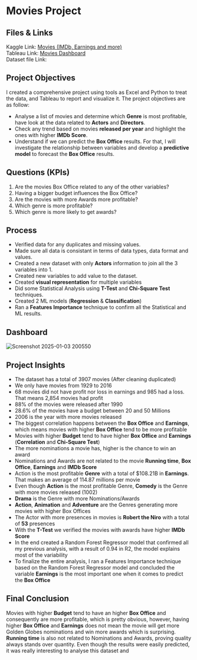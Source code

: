 # Movies Project

## Files & Links

Kaggle Link: [Movies (IMDb, Earnings and more)](https://www.kaggle.com/datasets/delfinaoliva/movies)<br>
Tableau Link: <a href= "https://public.tableau.com/views/MoviesDashboard_17334967093890/Movies_Dashboard?:language=en-US&publish=yes&:sid=&:redirect=auth&:display_count=n&:origin=viz_share_link"> Movies Dashboard </a><br>
Dataset file Link: <br>

## Project Objectives

I created a comprehensive project using tools as Excel and Python to treat the data, and Tableau to report and visualize it. The project objectives are as follow:

- Analyse a list of movies and determine which __Genre__ is most profitable, have look at the data related to __Actors__ and __Directors__. 
- Check any trend based on movies __released per year__ and highlight the ones with higher __IMDb Score__.
- Understand if we can predict the __Box Office__ results. For that, I will investigate the relationship between variables and develop a __predictive model__ to forecast the __Box Office__ results.

## Questions (KPIs)

1. Are the movies Box Office related to any of the other variables?
2. Having a bigger budget influences the Box Office?
3. Are the movies with more Awards more profitable?
4. Which genre is more profitable?
5. Which genre is more likely to get awards?

## Process

- Verified data for any duplicates and missing values.
- Made sure all data is consistant in terms of data types, data format and values.
- Created a new dataset with only __Actors__ information to join all the 3 variables into 1.
- Created new variables to add value to the dataset.
- Created __visual representation__ for multiple variables
- Did some Statistical Analysis using __T-Test__ and __Chi-Square Test__ techniques.
- Created 2 ML models (__Regression__ & __Classification__)
- Ran a __Features Importance__ technique to confirm all the Statistical and ML results.

## Dashboard

![Screenshot 2025-01-03 200550](https://github.com/user-attachments/assets/73b7a089-72d7-49c5-98ad-62aeae1383f7)

## Project Insights 

- The dataset has a total of 3907 movies (After cleaning duplicated)
- We only have movies from 1929 to 2016
- 68 movies did not have profit nor loss in earnings and 985 had a loss. That means 2,854 movies had profit
- 88% of the movies were released after 1990
- 28.6% of the movies have a budget between 20 and 50 Millions
- 2006 is the year with more movies released
- The biggest correlation happens between the __Box Office__ and __Earnings__, which means movies with higher __Box Office__ tend to be more profitable
- Movies with higher __Budget__ tend to have higher __Box Office__ and __Earnings__ (__Correlation__ and __Chi-Square Test__)
- The more nominations a movie has, higher is the chance to win an award
- Nominations and Awards are not related to the movie __Running time__, __Box Office__, __Earnings__ and __IMDb Score__
- Action is the most profitable __Genre__ with a total of $108.21B in __Earnings__. That makes an average of 114.87 millions per movie
- Even though __Action__ is the most profitable Genre, __Comedy__ is the Genre with more movies released (1002)
- __Drama__ is the Genre with more Nominations/Awards 
- __Action__, __Animation__ and __Adventure__ are the Genres generating more movies with higher Box Offices
- The Actor with more presences in movies is __Robert the Niro__ with a total of __53__ presences
- With the __T-Test__ we verified the movies with awards have higher __IMDb Score__
- In the end created a Random Forest Regressor model that confirmed all my previous analysis, with a result of 0.94 in R2, the model explains most of the variability
- To finalize the entire analysis, I ran a Features Importance technique based on the Random Forest Regressor model and concluded the variable __Earnings__ is the most important one when it comes to predict the __Box Office__

## Final Conclusion

Movies with higher __Budget__ tend to have an higher __Box Office__ and consequently are more profitable, which is pretty obvious, however, having higher __Box Office__ and __Earnings__ does not mean the movie will get more Golden Globes nominations and win more awards which is surprising.
__Running time__ is also not related to Nominations and Awards, proving quality always stands over quantity.
Even though the results were easily predicted, it was really interesting to analyse this dataset and 
